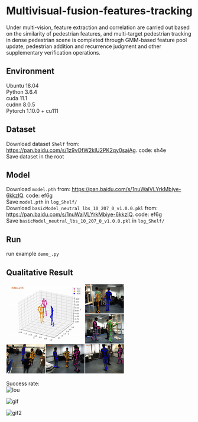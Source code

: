 # Multivisual-fusion-features-tracking
Under multi-vision, feature extraction and correlation are carried out based on the similarity of pedestrian features, and multi-target pedestrian tracking in dense pedestrian scene is completed through GMM-based feature pool update, pedestrian addition and recurrence judgment and other supplementary verification operations.

## Environment
Ubuntu 18.04  
Python 3.6.4  
cuda 11.1  
cudnn 8.0.5  
Pytorch 1.10.0 + cu111

## Dataset
Download dataset `Shelf` from: https://pan.baidu.com/s/1z9vOfW2klU2PK2qy0sajAg. code: sh4e  
Save dataset in the root  

## Model
Download `model.pth` from: https://pan.baidu.com/s/1nuWalVLYrkMbiye-6kkzIQ. code: ef6g  
Save `model.pth` in `log_Shelf/`  
Download `basicModel_neutral_lbs_10_207_0_v1.0.0.pkl` from: https://pan.baidu.com/s/1nuWalVLYrkMbiye-6kkzIQ. code: ef6g  
Save `basicModel_neutral_lbs_10_207_0_v1.0.0.pkl` in `log_Shelf/`  

## Run
run example `demo_.py`  

## Qualitative Result

![gif1](https://github.com/HYJtooo/Multivisual-fusion-features-tracking/blob/HYJtooo-patch-1/part1-gif.gif)  

Success rate:  
![Iou](https://github.com/HYJtooo/Multivisual-fusion-features-tracking/blob/main/IoU_all_svg.svg)  


![gif](https://github.com/HYJtooo/Multivisual-fusion-features-tracking/blob/main/result1.gif)  

![gif2](https://github.com/HYJtooo/Multivisual-fusion-features-tracking/blob/main/result2.gif)
